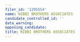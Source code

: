 ```yaml
---
filer_id: '1295554'
name: NIBBI BROTHERS ASSOCIATES
candidate_controlled_id: ''
data_warning: 
opposing_candidate: 
title: NIBBI BROTHERS ASSOCIATES
---
```

